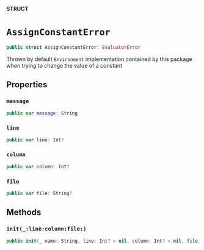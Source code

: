 **STRUCT**

# `AssignConstantError`

```swift
public struct AssignConstantError: EvaluatorError
```

Thrown by default `Environment` implementation contained by this package
when trying to change the value of a constant

## Properties
### `message`

```swift
public var message: String
```

### `line`

```swift
public var line: Int?
```

### `column`

```swift
public var column: Int?
```

### `file`

```swift
public var file: String?
```

## Methods
### `init(_:line:column:file:)`

```swift
public init(_ name: String, line: Int? = nil, column: Int? = nil, file: String? = nil)
```
